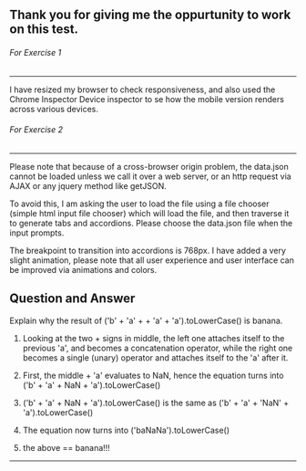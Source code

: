 Thank you for giving me the oppurtunity to work on this test.
---

###### For Exercise 1
---
I have resized my browser to check responsiveness, and also used the Chrome Inspector Device inspector to se how the mobile version renders across various devices.

###### For Exercise 2
---
Please note that because of a cross-browser origin problem, the data.json cannot be loaded unless we call it over a web server, or an http request via AJAX or any jquery method like getJSON.

To avoid this, I am asking the user to load the file using a file chooser (simple html input file chooser) which will load the file, and then traverse it to generate tabs and accordions. Please choose the data.json file when the input prompts. 

The breakpoint to transition into accordions is 768px. I have added a very slight animation, please note that all user experience  and user interface can be improved via animations and colors.


Question and Answer
---
Explain why the result of ('b' + 'a' + + 'a' + 'a').toLowerCase() is banana.

1) Looking at the two + signs in middle, the left one attaches itself to the previous 'a', and becomes a concatenation operator, while the right one becomes a single (unary) operator and attaches itself to the 'a' after it.

2) First, the middle + 'a' evaluates to NaN, hence the equation turns into ('b' + 'a' + NaN + 'a').toLowerCase()

3) ('b' + 'a' + NaN + 'a').toLowerCase() is the same as ('b' + 'a' + 'NaN' + 'a').toLowerCase()

4) The equation now turns into ('baNaNa').toLowerCase()

5) the above == banana!!!

---

